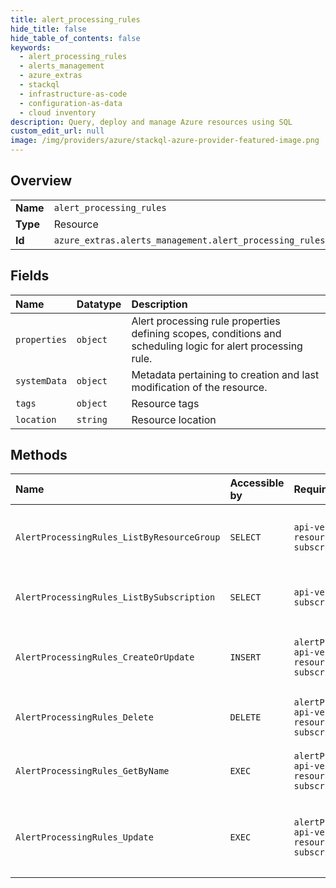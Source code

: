 ```yaml
---
title: alert_processing_rules
hide_title: false
hide_table_of_contents: false
keywords:
  - alert_processing_rules
  - alerts_management
  - azure_extras    
  - stackql
  - infrastructure-as-code
  - configuration-as-data
  - cloud inventory
description: Query, deploy and manage Azure resources using SQL
custom_edit_url: null
image: /img/providers/azure/stackql-azure-provider-featured-image.png
---
```

  
    

## Overview
<table><tbody>
<tr><td><b>Name</b></td><td><code>alert_processing_rules</code></td></tr>
<tr><td><b>Type</b></td><td>Resource</td></tr>
<tr><td><b>Id</b></td><td><code>azure_extras.alerts_management.alert_processing_rules</code></td></tr>
</tbody></table>

## Fields
| Name | Datatype | Description |
|:-----|:---------|:------------|
| `properties` | `object` | Alert processing rule properties defining scopes, conditions and scheduling logic for alert processing rule. |
| `systemData` | `object` | Metadata pertaining to creation and last modification of the resource. |
| `tags` | `object` | Resource tags |
| `location` | `string` | Resource location |
## Methods
| Name | Accessible by | Required Params | Description |
|:-----|:--------------|:----------------|:------------|
| `AlertProcessingRules_ListByResourceGroup` | `SELECT` | `api-version, resourceGroupName, subscriptionId` | List all alert processing rules in a resource group. |
| `AlertProcessingRules_ListBySubscription` | `SELECT` | `api-version, subscriptionId` | List all alert processing rules in a subscription. |
| `AlertProcessingRules_CreateOrUpdate` | `INSERT` | `alertProcessingRuleName, api-version, resourceGroupName, subscriptionId` | Create or update an alert processing rule. |
| `AlertProcessingRules_Delete` | `DELETE` | `alertProcessingRuleName, api-version, resourceGroupName, subscriptionId` | Delete an alert processing rule. |
| `AlertProcessingRules_GetByName` | `EXEC` | `alertProcessingRuleName, api-version, resourceGroupName, subscriptionId` | Get an alert processing rule by name. |
| `AlertProcessingRules_Update` | `EXEC` | `alertProcessingRuleName, api-version, resourceGroupName, subscriptionId` | Enable, disable, or update tags for an alert processing rule. |

